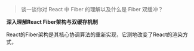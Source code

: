 > 谈一谈你对 React 中 Fiber 的理解以及什么是 Fiber 双缓冲？

**深入理解React Fiber架构与双缓存机制**

React的Fiber架构是其核心协调算法的重新实现，它测地改变了React的渲染方式，
